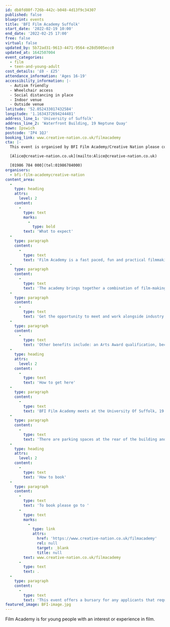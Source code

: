 ```yaml
---
id: db8fd80f-726b-442c-b048-4d13f9c34307
published: false
blueprint: events
title: 'BFI Film Academy Suffolk'
start_date: '2022-02-19 10:00'
end_date: '2022-02-25 17:00'
free: false
virtual: false
updated_by: 5b72ad31-9613-4471-9564-e28d5005ecc0
updated_at: 1642507004
event_categories:
  - film
  - teen-and-young-adult
cost_details: '£0 - £25'
attendance_information: 'Ages 16-19'
accessibility_information: |-
  - Autism friendly
  - Wheelchair access
  - Social distancing in place
  - Indoor venue
  - Outside venue
latitude: '52.052433017432584'
longitude: '1.1634372694244481'
address_line_1: 'University of Suffolk'
address_line_2: 'Waterfront Building, 19 Neptune Quay'
town: Ipswich
postcode: 'IP4 1QJ'
booking_link: www.creative-nation.co.uk/filmacademy
cta: |-
  This event is organised by BFI Film Academy/Creative Nation please contact Alice Whitney:

  [Alice@creative-nation.co.uk](mailto:Alice@creative-nation.co.uk)

  [01986 784 000](tel:01986784000)
organisers:
  - bfi-film-academycreative-nation
content_area:
  -
    type: heading
    attrs:
      level: 2
    content:
      -
        type: text
        marks:
          -
            type: bold
        text: 'What to expect'
  -
    type: paragraph
    content:
      -
        type: text
        text: 'Film Academy is a fast paced, fun and practical filmmaking experience, designed for young people with some demonstrable interest and/or experience in film.'
  -
    type: paragraph
    content:
      -
        type: text
        text: 'The academy brings together a combination of film-making workshops, to develop practical skills. '
  -
    type: paragraph
    content:
      -
        type: text
        text: 'Get the opportunity to meet and work alongside industry professionals from across disciplines, including writing and directing through to production, sound design, editing and camera. Also, meet and begin to network with other young film fans from across the region.  '
  -
    type: paragraph
    content:
      -
        type: text
        text: 'Other benefits include: an Arts Award qualification, become part of the Film Academy alumni and access exclusive opportunities!'
  -
    type: heading
    attrs:
      level: 2
    content:
      -
        type: text
        text: 'How to get here'
  -
    type: paragraph
    content:
      -
        type: text
        text: 'BFI Film Academy meets at the University Of Suffolk, 19 Neptune Quay in Ipswich.'
  -
    type: paragraph
    content:
      -
        type: text
        text: 'There are parking spaces at the rear of the building and the entrance uses double sliding doors for those that have accessibility needs.'
  -
    type: heading
    attrs:
      level: 2
    content:
      -
        type: text
        text: 'How to book'
  -
    type: paragraph
    content:
      -
        type: text
        text: 'To book please go to '
      -
        type: text
        marks:
          -
            type: link
            attrs:
              href: 'https://www.creative-nation.co.uk/filmacademy'
              rel: null
              target: _blank
              title: null
        text: www.creative-nation.co.uk/filmacademy
      -
        type: text
        text: .
  -
    type: paragraph
    content:
      -
        type: text
        text: 'This event offers a bursary for any applicants that require it. '
featured_image: BFI-image.jpg
---
```

Film Academy is for young people with an interest or experience in film.